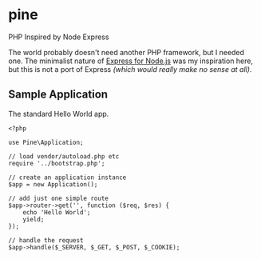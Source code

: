 # pine
PHP Inspired by Node Express

The world probably doesn't need another PHP framework, but I needed one.
The minimalist nature of [Express for Node.js](http://expressjs.com/) was my inspiration here, but this is not a port of Express *(which would really make no sense at all)*.

## Sample Application
The standard Hello World app.
```
<?php

use Pine\Application;

// load vendor/autoload.php etc
require '../bootstrap.php';

// create an application instance
$app = new Application();

// add just one simple route
$app->router->get('', function ($req, $res) {
    echo 'Hello World';
    yield;
});

// handle the request
$app->handle($_SERVER, $_GET, $_POST, $_COOKIE);
```
